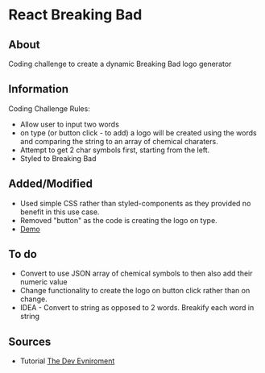 # React Breaking Bad

## About

Coding challenge to create a dynamic Breaking Bad logo generator

## Information

Coding Challenge Rules:

- Allow user to input two words
- on type (or button click - to add) a logo will be created using the words and comparing the string to an array of chemical charaters.
- Attempt to get 2 char symbols first, starting from the left.
- Styled to Breaking Bad

## Added/Modified

- Used simple CSS rather than styled-components as they provided no benefit in this use case.
- Removed "button" as the code is creating the logo on type.
- <a href="https://sandbox.cbolson.com/projects/breaking-bad/index.html" target="_blank">Demo</a>

## To do

- Convert to use JSON array of chemical symbols to then also add their numeric value
- Change functionality to create the logo on button click rather than on change.
- IDEA - Convert to string as opposed to 2 words. Breakify each word in string

## Sources

- Tutorial [The Dev Evniroment](https://www.youtube.com/watch?v=OVp2muKTkdg&t=884s)
